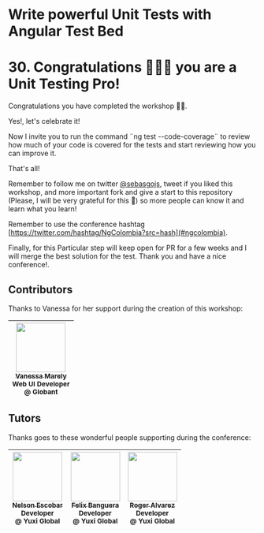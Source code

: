 # Write powerful Unit Tests with Angular Test Bed

# 30. Congratulations 🎉🎉🎉 you are a Unit Testing Pro!

Congratulations you have completed the workshop 👯🏿‍.

Yes!, let's celebrate it!

Now I invite you to run the command ¨ng test --code-coverage¨ to review how much of your code is covered for the tests and start reviewing how you can improve it.

That's all!

Remember to follow me on twitter [@sebasgojs](https://twitter.com/sebasgojs), tweet if you liked this workshop, and more important fork and give a start to this repository (Please, I will be very grateful for this 🙏) so more people can know it and learn what you learn!

Remember to use the conference hashtag [https://twitter.com/hashtag/NgColombia?src=hash](#ngcolombia).

Finally, for this Particular step will keep open for PR for a few weeks and I will merge the best solution for the test. Thank you and have a nice conference!.

## Contributors

Thanks to Vanessa for her support during the creation of this workshop:

<!-- ALL-CONTRIBUTORS-LIST:START - Do not remove or modify this section -->
<!-- prettier-ignore -->
| [<img src="https://avatars1.githubusercontent.com/u/4331491?s=460&v=4" width="100px;"/><br /><sub><b>Vanessa Marely</b></sub>](https://twitter.com/vanessamarely )<br /><sub>Web UI Developer <br />@ Globant</sub> |
| :--------------------------------------------------------------------------------------------------------------------------------------------------------------------------------: | 


<!-- ALL-CONTRIBUTORS-LIST:END -->

## Tutors

Thanks goes to these wonderful people supporting during the conference:

<!-- ALL-CONTRIBUTORS-LIST:START - Do not remove or modify this section -->
<!-- prettier-ignore -->
| [<img src="https://i.imgur.com/tzrn4sk.png" width="100px;"/><br /><sub><b>Nelson Escobar</b></sub>](https://twitter.com/nelsonholic)<br /><sub>Developer <br />@ Yuxi Global</sub> | [<img src="https://i.imgur.com/6zTPxlH.jpg" width="100px;"/><br /><sub><b>Felix Banguera</b></sub>](https://twitter.com/JFBanguera)<br /><sub>Developer <br />@ Yuxi Global</sub> | [<img src="https://i.imgur.com/J18hfch.png" width="100px;"/><br /><sub><b>Roger Alvarez</b></sub>](https://twitter.com/rroyalcas)<br /><sub>Developer <br />@ Yuxi Global</sub> |
| :--------------------------------------------------------------------------------------------------------------------------------------------------------------------------------: | :-------------------------------------------------------------------------------------------------------------------------------------------------------------------------------: | :-----------------------------------------------------------------------------------------------------------------------------------------------------------------------------: |


<!-- ALL-CONTRIBUTORS-LIST:END -->
